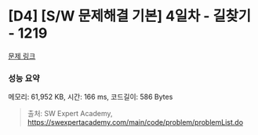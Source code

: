 # [D4] [S/W 문제해결 기본] 4일차 - 길찾기 - 1219 

[문제 링크](https://swexpertacademy.com/main/code/problem/problemDetail.do?contestProbId=AV14geLqABQCFAYD) 

### 성능 요약

메모리: 61,952 KB, 시간: 166 ms, 코드길이: 586 Bytes



> 출처: SW Expert Academy, https://swexpertacademy.com/main/code/problem/problemList.do